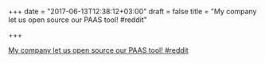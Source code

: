 +++
date = "2017-06-13T12:38:12+03:00"
draft = false
title = "My company let us open source our PAAS tool!  #reddit"

+++

<p><a href="https://t.co/qYJCQzlwuV">My company let us open source our PAAS tool!  #reddit</a></p>